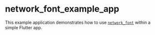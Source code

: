 # network_font_example_app

This example application demonstrates how to use [`network_font`](https://github.com/kithe-raker/network_font) within a simple Flutter app.
